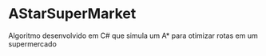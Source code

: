 # AStarSuperMarket
Algoritmo desenvolvido em C# que simula um A* para otimizar rotas em um supermercado
